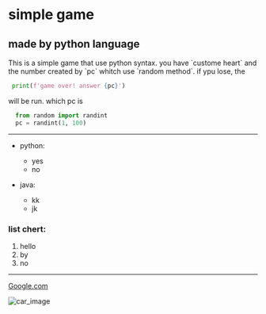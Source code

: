 # simple game
## made by python language
<p>This is a simple game that use python syntax. you have `custome heart` and the number created by `pc`
whitch use `random method`. if ypu lose, the</p>

```python
 print(f'game over! answer {pc}')
```
<p>will be run. which pc is</p>

```python
  from random import randint
  pc = randint(1, 100)
```

---

- python:
  - yes
  - no

- java:
  - kk
  - jk

### list chert:
1. hello
2. by
3. no

---
[Google.com](https://google.com)
<p></p>

![car_image]()